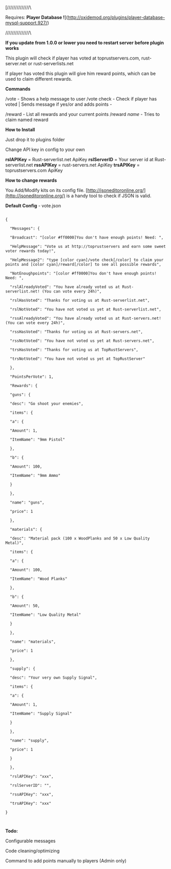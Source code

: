 [\/\/\/\/\/\/\/\/\/\/\/\/\/\/\


Requires: **Player Database !**](http://oxidemod.org/plugins/player-database-mysql-support.927/)


/\/\/\/\/\/\/\/\/\/\/\/\/\/\/\

**If you update from 1.0.0 or lower you need to restart server** **before plugin works**


This plugin will check if player has voted at toprustservers.com, rust-server.net or rust-serverlists.net


If player has voted this plugin will give him reward points, which can be used to claim different rewards.

**Commands**

/vote                       -         Shows a help message to user
/vote check            -        Check if player has voted | Sends message if yes/or and adds points    -

/reward                 -      List all rewards and your current points
/reward *name*  -      Tries to claim named reward

**How to Install**


Just drop it to plugins folder

Change API key in config to your own

**rslAPIKey** = Rust-serverlist.net ApiKey
**rslServerID** = Your server id at Rust-serverlist.net
**rssAPIKey** = rust-servers.net ApiKey
**trsAPIKey** = toprustservers.com ApiKey

**How to change rewards**


You Add/Modify kits on its config file. [http://jsoneditoronline.org/](http://jsoneditoronline.org/) is a handy tool to check if JSON is valid.

**Default Config** - vote.json

````

{

  "Messages": {

  "Broadcast": "[color #ff0000]You don't have enough points! Need: ",

  "HelpMessage": "Vote us at http://toprustservers and earn some sweet voter rewards today!",

  "HelpMessage2": "type [color cyan]/vote check[/color] to claim your points and [color cyan]/reward[/color] to see all possible rewards",

  "NotEnoughpoints": "[color #ff0000]You don't have enough points! Need: ",

  "rslAlreadyVoted": "You have already voted us at Rust-serverlist.net! (You can vote every 24h)",

  "rslHasVoted": "Thanks for voting us at Rust-serverlist.net",

  "rslNotVoted": "You have not voted us yet at Rust-serverlist.net",

  "rssAlreadyVoted": "You have already voted us at Rust-servers.net! (You can vote every 24h)",

  "rssHasVoted": "Thanks for voting us at Rust-servers.net",

  "rssNotVoted": "You have not voted us yet at Rust-servers.net",

  "trsHasVoted": "Thanks for voting us at TopRustServers",

  "trsNotVoted": "You have not voted us yet at TopRustServer"

  },

  "PointsPerVote": 1,

  "Rewards": {

  "guns": {

  "desc": "Go shoot your enemies",

  "items": {

  "a": {

  "Amount": 1,

  "ItemName": "9mm Pistol"

  },

  "b": {

  "Amount": 100,

  "ItemName": "9mm Ammo"

  }

  },

  "name": "guns",

  "price": 1

  },

  "materials": {

  "desc": "Material pack (100 x WoodPlanks and 50 x Low Quality Metal)",

  "items": {

  "a": {

  "Amount": 100,

  "ItemName": "Wood Planks"

  },

  "b": {

  "Amount": 50,

  "ItemName": "Low Quality Metal"

  }

  },

  "name": "materials",

  "price": 1

  },

  "supply": {

  "desc": "Your very own Supply Signal",

  "items": {

  "a": {

  "Amount": 1,

  "ItemName": "Supply Signal"

  }

  },

  "name": "supply",

  "price": 1

  }

  },

  "rslAPIKey": "xxx",

  "rslServerID": "",

  "rssAPIKey": "xxx",

  "trsAPIKey": "xxx"

}

 
````


**Todo:**

Configurable messages

Code cleaning/optimizing

Command to add points manually to players (Admin only)